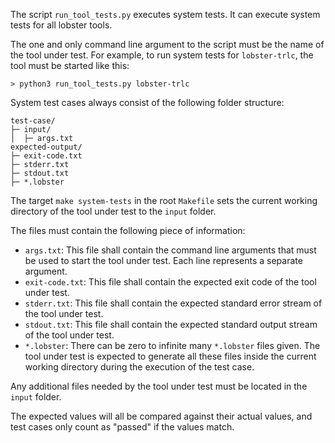 The script `run_tool_tests.py` executes system tests.
It can execute system tests for all lobster tools.

The one and only command line argument to the script must be the name of the tool under
test.
For example, to run system tests for `lobster-trlc`, the tool must be started like this:
```
> python3 run_tool_tests.py lobster-trlc
```

System test cases always consist of the following folder structure:
```
test-case/
├─ input/
│  ├─ args.txt
expected-output/
├─ exit-code.txt
├─ stderr.txt
├─ stdout.txt
├─ *.lobster

```

The target `make system-tests` in the root `Makefile` sets the current working
directory of the tool under test to the `input` folder.

The files must contain the following piece of information:
- `args.txt`:
  This file shall contain the command line arguments that must be used to start the tool
  under test. Each line represents a separate argument.
- `exit-code.txt`: This file shall contain the expected exit code of the tool under test.
- `stderr.txt`: This file shall contain the expected standard error stream of the tool
  under test.
- `stdout.txt`: This file shall contain the expected standard output stream of the tool
  under test.
- `*.lobster`: There can be zero to infinite many `*.lobster` files given. The tool
  under test is expected to generate all these files inside the current working directory
  during the execution of the test case.

Any additional files needed by the tool under test must be located in the `input`
folder.

The expected values will all be compared against their actual values, and test cases
only count as "passed" if the values match.

